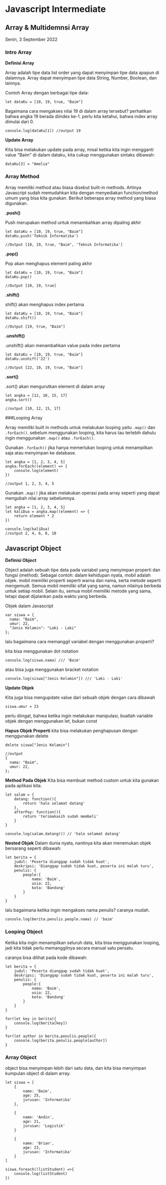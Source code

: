 # Javascript Intermediate

## Array & Multidemnsi Array
Senin, 3 September 2022

### Intro Array

**Definisi Array**

Array adalah tipe data list order yang dapat menyimpan tipe data apapun di dalamnya. Array dapat menyimpan tipe data String, Number, Boolean, dan lainnya.

Contoh Array dengan berbagai tipe data:

```
let dataKu = [10, 19, true, "Baim"]
```

Bagaimana cara mengakses nilai 19 di dalam array tersebut? perhatikan bahwa angka 19 berada diindex ke-1. perlu kita ketahui, bahwa index array dimulai dari 0.

```
console.log(dataKu[1]) //output 19
```

**Update Array**

Kita bisa melakukan update pada array, misal ketika kita ingin mengganti value "Baim" di dalam dataku, kita cukup menggunakan sintaks dibawah:

```
dataKu[3] = "Amelia"
```

### Array Method

Array memiliki method atau biasa disebut built-in methods. Artinya Javascript sudah memudahkan kita dengan menyediakan function/method umum yang bisa kita gunakan. Berikut beberapa array method yang biasa digunakan.

**.push()**

Push merupakan method untuk menambahkan array dipaling akhir



```
let dataKu = [10, 19, true, "Baim"]
dataKu.push('Teknik Informatika')

//Output [10, 19, true, "Baim", 'Teknik Informatika']
```


**.pop()**

Pop akan menghapus element paling akhir

```
let dataKu = [10, 19, true, "Baim"]
dataKu.pop()

//Output [10, 19, true]
```

**.shift()**

shift() akan menghapus index pertama

```
let dataKu = [10, 19, true, "Baim"]
dataKu.shift()

//Output [19, true, "Baim"]
```

**.unshift()**

.unshift() akan menambahkan value pada index pertama

```
let dataKu = [10, 19, true, "Baim"]
dataKu.unshift('22')

//Output [22, 10, 19, true, "Baim"]
```

**.sort()**

.sort() akan mengurutkan element di dalam array

```
let angka = [12, 10, 15, 17]
angka.sort()

//output [10, 12, 15, 17]
```

###Looping Array

Array memiliki built in methods untuk melakukan looping yaitu ```.map()``` dan ```.forEach()```. sebelum menggunakan looping, kita harus tau terlebih dahulu ingin menggunakan ```.map()``` atau ```.forEach()```.

Gunakan ```.forEach()``` jika hanya memerlukan looping untuk menampilkan saja atau menyimpan ke database.

```
let angka = [1, 2, 3, 4, 5]
angka.forEach((element) => {
    console.log(element)
})

//output 1, 2, 3, 4, 5
```

Gunakan ```.map()``` jika akan melakukan operasi pada array seperti yang dapat mengubah nilai array sebelumnya.


```
let angka = [1, 2, 3, 4, 5]
let kaliDua = angka.map((element) => {
    return element * 2
})

console.log(kaliDua)
//output 2, 4, 6, 8, 10
```

## Javascript Object

**Definisi Object**

Object adalah sebuah tipe data pada variabel yang menyimpan properti dan fungsi (method). Sebagai contoh: dalam kehidupan nyata, mobil adalah objek. mobil memiliki properti seperti warna dan nama, serta metode seperti mengemudi. Semua mobil memiliki sifat yang sama, namun nilainya berbeda untuk setiap mobil. Selain itu, semua mobil memiliki metode yang sama, tetapi dapat dijalankan pada waktu yang berbeda.

Objek dalam Javascript

```
var siswa = {
  nama: "Baim", 
  umur: 22,
  "Jenis Kelamin": "Laki - Laki"
};
```

lalu bagaimana cara memanggil variabel dengan menggunakan properti?

kita bisa menggunakan dot notation

```
console.log(siswa.nama) /// 'Baim'
```

atau bisa juga menggunakan bracket notation

```
console.log(siswa["Jenis Kelamin"]) /// 'Laki - Laki'
```

**Update Objek**

Kita juga bisa mengupdate value dari sebuah objek dengan cara dibawah
```
siswa.umur = 23
```
perlu diingat, bahwa ketika ingin melakukan manipulasi, buatlah variable objek dengan menggunakan let, bukan const

**Hapus Objek Properti**
kita bisa melakukan penghapusan dengan menggunakan delete

```
delete siswa["Jenis Kelamin"]

//output
{
  nama: "Baim", 
  umur: 22,
};
```

**Method Pada Objek**
Kita bisa membuat method custom untuk kita gunakan pada aplikasi kita.

```
let salam = {
    datang: function(){
        return 'halo selamat datang'
    },
    afterPay: function(){
        return 'terimakasih sudah membeli'
    }
}

console.log(salam.datang()) // 'halo selamat datang'
```

**Nested Objek**
Dalam dunia nyata, nantinya kita akan menemukan objek bersarang seperti dibawah:

```
let berita = {
    judul: 'Peserta dianggap sudah tidak kuat',
    deskripsi: 'Dianggap sudah tidak kuat, peserta ini malah turu',
    penulis: {
        people:{
            nama: 'Baim',
            usia: 22,
            kota: 'Bandung'
        }
    }
}
```

lalu bagaimana ketika ingin mengakses nama penulis? caranya mudah.

```
console.log(berita.penulis.people.nama) // 'baim'
```

### Looping Object

Ketika kita ingin menampilkan seluruh data, kita bisa menggunakan looping, jadi kita tidak perlu memanggilnya secara manual satu persatu.

caranya bisa dilihat pada kode dibawah:

```
let berita = {
    judul: 'Peserta dianggap sudah tidak kuat',
    deskripsi: 'Dianggap sudah tidak kuat, peserta ini malah turu',
    penulis: {
        people:{
            nama: 'Baim',
            usia: 22,
            kota: 'Bandung'
        }
    }
}

for(let key in berita){
    console.log(berita[key])
}

for(let author in berita.penulis.people){
    console.log(berita.penulis.people[author])
}
```

### Array Object

object bisa menyimpan lebih dari satu data, dan kita bisa menyimpan kumpulan object di dalam array.

```
let siswa = [
    {
        name: 'Baim',
        age: 25,
        jurusan: 'Informatika'
    },
    
    {
        name: 'Andin',
        age: 21,
        jurusan: 'Logistik'
    }

    {
        name: 'Brian',
        age: 23,
        jurusan: 'Informatika'
    }
]

siswa.foreach((listStudent) =>{
    console.log(listStudent)
})
```